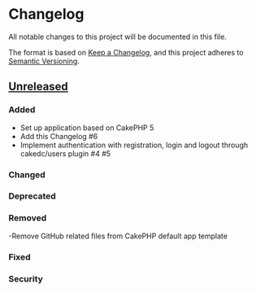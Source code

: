 # Changelog

All notable changes to this project will be documented in this file.

The format is based on [Keep a Changelog](https://keepachangelog.com/en/1.1.0/),
and this project adheres to [Semantic Versioning](https://semver.org/spec/v2.0.0.html).

## [Unreleased](https://github.com/orca-services/netvibes-replacement/tree/master)

### Added

- Set up application based on CakePHP 5
- Add this Changelog #6
- Implement authentication with registration, login and logout through cakedc/users plugin #4 #5

### Changed

### Deprecated

### Removed

-Remove GitHub related files from CakePHP default app template

### Fixed

### Security
